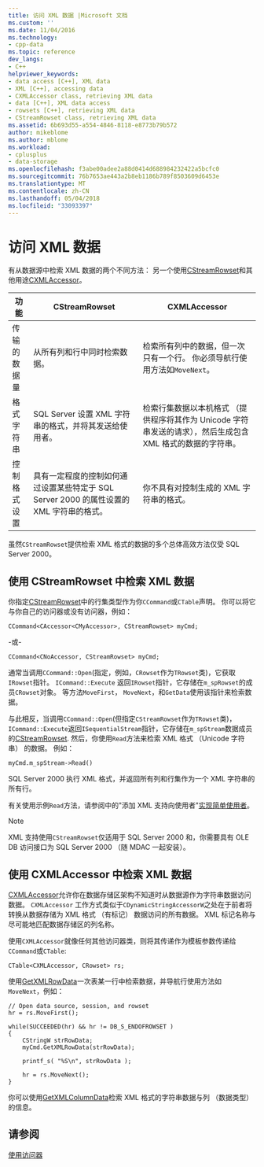 ```yaml
---
title: 访问 XML 数据 |Microsoft 文档
ms.custom: ''
ms.date: 11/04/2016
ms.technology:
- cpp-data
ms.topic: reference
dev_langs:
- C++
helpviewer_keywords:
- data access [C++], XML data
- XML [C++], accessing data
- CXMLAccessor class, retrieving XML data
- data [C++], XML data access
- rowsets [C++], retrieving XML data
- CStreamRowset class, retrieving XML data
ms.assetid: 6b693d55-a554-4846-8118-e8773b79b572
author: mikeblome
ms.author: mblome
ms.workload:
- cplusplus
- data-storage
ms.openlocfilehash: f3abe00adee2a88d0414d688984232422a5bcfc0
ms.sourcegitcommit: 76b7653ae443a2b8eb1186b789f8503609d6453e
ms.translationtype: MT
ms.contentlocale: zh-CN
ms.lasthandoff: 05/04/2018
ms.locfileid: "33093397"
---
```

# <a name="accessing-xml-data"></a>访问 XML 数据
有从数据源中检索 XML 数据的两个不同方法： 另一个使用[CStreamRowset](../../data/oledb/cstreamrowset-class.md)和其他用途[CXMLAccessor](../../data/oledb/cxmlaccessor-class.md)。  
  
|功能|CStreamRowset|CXMLAccessor|  
|-------------------|-------------------|------------------|  
|传输的数据量|从所有列和行中同时检索数据。|检索所有列中的数据，但一次只有一个行。 你必须导航行使用方法如`MoveNext`。|  
|格式字符串|SQL Server 设置 XML 字符串的格式，并将其发送给使用者。|检索行集数据以本机格式 （提供程序将其作为 Unicode 字符串发送的请求），然后生成包含 XML 格式的数据的字符串。|  
|控制格式设置|具有一定程度的控制如何通过设置某些特定于 SQL Server 2000 的属性设置的 XML 字符串的格式。|你不具有对控制生成的 XML 字符串的格式。|  
  
 虽然`CStreamRowset`提供检索 XML 格式的数据的多个总体高效方法仅受 SQL Server 2000。  
  
## <a name="retrieving-xml-data-using-cstreamrowset"></a>使用 CStreamRowset 中检索 XML 数据  
 你指定[CStreamRowset](../../data/oledb/cstreamrowset-class.md)中的行集类型作为你`CCommand`或`CTable`声明。 你可以将它与你自己的访问器或没有访问器，例如：  
  
```  
CCommand<CAccessor<CMyAccessor>, CStreamRowset> myCmd;  
```  
  
 -或-  
  
```  
CCommand<CNoAccessor, CStreamRowset> myCmd;  
```  
  
 通常当调用`CCommand::Open`(指定，例如，`CRowset`作为`TRowset`类)，它获取`IRowset`指针。 `ICommand::Execute` 返回`IRowset`指针，它存储在`m_spRowset`的成员`CRowset`对象。 等方法`MoveFirst`， `MoveNext`，和`GetData`使用该指针来检索数据。  
  
 与此相反，当调用`CCommand::Open`(但指定`CStreamRowset`作为`TRowset`类)，`ICommand::Execute`返回`ISequentialStream`指针，它存储在`m_spStream`数据成员的[CStreamRowset](../../data/oledb/cstreamrowset-class.md). 然后，你使用`Read`方法来检索 XML 格式 （Unicode 字符串） 的数据。 例如：  
  
```  
myCmd.m_spStream->Read()  
```  
  
 SQL Server 2000 执行 XML 格式，并返回所有列和行集作为一个 XML 字符串的所有行。  
  
 有关使用示例`Read`方法，请参阅中的"添加 XML 支持向使用者"[实现简单使用者](../../data/oledb/implementing-a-simple-consumer.md)。  
  
> [!NOTE]
>  XML 支持使用`CStreamRowset`仅适用于 SQL Server 2000 和，你需要具有 OLE DB 访问接口为 SQL Server 2000 （随 MDAC 一起安装）。  
  
## <a name="retrieving-xml-data-using-cxmlaccessor"></a>使用 CXMLAccessor 中检索 XML 数据  
 [CXMLAccessor](../../data/oledb/cxmlaccessor-class.md)允许你在数据存储区架构不知道时从数据源作为字符串数据访问数据。 `CXMLAccessor` 工作方式类似于`CDynamicStringAccessorW`之处在于前者将转换从数据存储为 XML 格式 （有标记） 数据访问的所有数据。 XML 标记名称与尽可能地匹配数据存储区的列名称。  
  
 使用`CXMLAccessor`就像任何其他访问器类，则将其传递作为模板参数传递给`CCommand`或`CTable`:  
  
```  
CTable<CXMLAccessor, CRowset> rs;  
```  
  
 使用[GetXMLRowData](../../data/oledb/cxmlaccessor-getxmlrowdata.md)一次表某一行中检索数据，并导航行使用方法如`MoveNext`，例如：  
  
```  
// Open data source, session, and rowset  
hr = rs.MoveFirst();  

while(SUCCEEDED(hr) && hr != DB_S_ENDOFROWSET )  
{  
    CStringW strRowData;  
    myCmd.GetXMLRowData(strRowData);  
  
    printf_s( "%S\n", strRowData );  
  
    hr = rs.MoveNext();  
}  
```  
  
 你可以使用[GetXMLColumnData](../../data/oledb/cxmlaccessor-getxmlcolumndata.md)检索 XML 格式的字符串数据与列 （数据类型） 的信息。  
  
## <a name="see-also"></a>请参阅  
 [使用访问器](../../data/oledb/using-accessors.md)